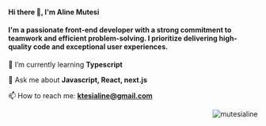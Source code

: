 <h4 align="left">Hi there 👋, I'm Aline Mutesi</h4>
<h4 align="left">I'm a passionate front-end developer with a strong commitment to teamwork and efficient problem-solving. I prioritize delivering high-quality code and exceptional user experiences.</h4>

🌱 I’m currently learning **Typescript**

💬 Ask me about **Javascript, React, next.js**

📫 How to reach me: **ktesialine@gmail.com**


<p><img align="right" src="https://github-readme-stats.vercel.app/api/top-langs?username=mutesialine&show_icons=true&locale=en&layout=compact" alt="mutesialine" /></p>



